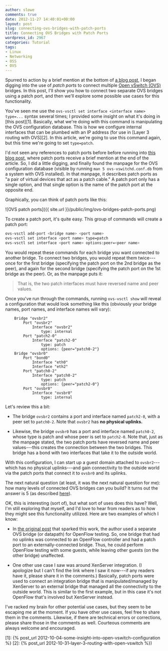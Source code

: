 ```yaml
---
author: slowe
comments: true
date: 2012-11-27 14:40:01+00:00
layout: post
slug: connecting-ovs-bridges-with-patch-ports
title: Connecting OVS Bridges with Patch Ports
wordpress_id: 2967
categories: Tutorial
tags:
- Linux
- Networking
- OSS
- OVS
---
```


Spurred to action by a brief mention at the bottom of [a blog post](http://blog.aaronorosen.com/open-vswitch-and-libvirt/), I began digging into the use of _patch ports_ to connect multiple [Open vSwitch (OVS)](http://openvswitch.org/) bridges. In this post, I'll show you how to connect two separate OVS bridges using a patch port, and then we'll explore some possible use cases for this functionality.

You've seen me use the `ovs-vsctl set interface <interface name> type=...` syntax several times; I provided some insight on what it's doing in [this post][1]. Basically, what we're doing with this command is manipulating the OVS configuration database. This is how we configure internal interfaces that can be plumbed with an IP address (for use in [Layer 3 routing with OVS][2]. In this article, we're going to use this command again, but this time we're going to set `type=patch`.

I'd not seen any references to patch ports before before running into [this blog post](http://blog.aaronorosen.com/open-vswitch-and-libvirt/), where patch ports receive a brief mention at the end of the article. So, I did a little digging, and finally found the manpage for the OVS configuration database (visible by running `man 5 ovs-vswitchd.conf.db` from a system with OVS installed). In that manpage, it describes patch ports as "a pair of virtual devices that act as a patch cable." A patch port only has a single option, and that single option is the name of the patch port at the opposite end.

Graphically, you can think of patch ports like this:

![OVS patch ports]({{ site.url }}/public/img/ovs-bridges-patch-ports.png)

To create a patch port, it's quite easy. This group of commands will create a patch port:

``` bash
ovs-vsctl add-port <bridge name> <port name>
ovs-vsctl set interface <port name> type=patch
ovs-vsctl set interface <port name> options:peer=<peer name>
```

You would repeat these commands for each bridge you want connected to another bridge. To connect two bridges, you would repeat them twice---once for the first bridge (specifying the patch port on the 2nd bridge as the peer), and again for the second bridge (specifying the patch port on the 1st bridge as the peer). Or, as the manpage puts it:

>That is, the two patch interfaces must have reversed name and peer values.

Once you've run through the commands, running `ovs-vsctl show` will reveal a configuration that would look something like this (obviously your bridge names, port names, and interface names will vary):

``` text
    Bridge "ovsbr2"
        Port "ovsbr2"
            Interface "ovsbr2"
                type: internal
        Port "patch2-0"
            Interface "patch2-0"
                type: patch
                options: {peer="patch0-2"}
    Bridge "ovsbr0"
        Port "bond0"
            Interface "eth0"
            Interface "eth2"
        Port "patch0-2"
            Interface "patch0-2"
                type: patch
                options: {peer="patch2-0"}
        Port "ovsbr0"
            Interface "ovsbr0"
                type: internal
```

Let's review this a bit:

* The bridge `ovsbr2` contains a port and interface named `patch2-0`, with a peer set to `patch0-2`. Note that `ovsbr2` has **no physical uplinks.**

* Likewise, the bridge `ovsbr0` has a port and interface named `patch0-2`, whose type is patch and whose peer is set to `patch2-0`. Note that, just as the manpage stated, the two patch ports have reversed name and peer values---this creates the connection between the two bridges. This bridge has a bond with two interfaces that take it to the outside world.

With this configuration, I can start up a guest domain attached to `ovsbr2`---which has no physical uplinks---and gain connectivity to the outside world via the patch ports that connect it to `ovsbr0` and its uplinks.

The next natural question (at least, it was the next natural question for me): how many levels of connected OVS bridges can you build? It turns out the answer is 5 (as described [here](http://openvswitch.org/pipermail/discuss/2012-July/007689.html)).

OK, this is interesting (sort of), but what sort of uses does this have? Well, I'm still exploring that myself, and I'd love to hear from readers as to how they might see this functionality utilized. Here are two examples of which I know:

* In [the original post](http://blog.aaronorosen.com/open-vswitch-and-libvirt/) that sparked this work, the author used a separate OVS bridge (or datapath) for OpenFlow testing. So, one bridge that had no uplinks was connected to an OpenFlow controller and had a patch port to an externally-connected bridge. Thus, he could perform OpenFlow testing with some guests, while leaving other guests (on the other bridge) unaffected.

* One other use case I saw was around XenServer integration. (I apologize but I can't find the link where I saw it now---if any readers have it, please share it in the comments.) Basically, patch ports were used to connect an integration bridge that is manipulated/managed by XenServer to an external bridge that managed all the connectivity to the outside world. This is similar to the first example, but in this case it's not OpenFlow that's involved but XenServer instead.

I've racked my brain for other potential use cases, but they seem to be escaping me at the moment. If you have other use cases, feel free to share them in the comments. Likewise, if there are technical errors or corrections, please share those in the comments as well. Courteous comments are always welcome and encouraged.

[1]: {% post_url 2012-10-04-some-insight-into-open-vswitch-configuration %}
[2]: {% post_url 2012-10-31-layer-3-routing-with-open-vswitch %})

